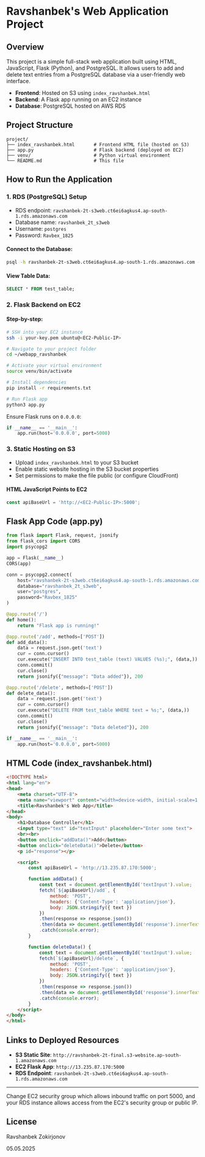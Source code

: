 # Ravshanbek's Web Application Project

## Overview

This project is a simple full-stack web application built using HTML, JavaScript, Flask (Python), and PostgreSQL. It allows users to add and delete text entries from a PostgreSQL database via a user-friendly web interface.

* **Frontend**: Hosted on S3 using `index_ravshanbek.html`
* **Backend**: A Flask app running on an EC2 instance
* **Database**: PostgreSQL hosted on AWS RDS

## Project Structure

```
project/
├── index_ravshanbek.html       # Frontend HTML file (hosted on S3)
├── app.py                      # Flask backend (deployed on EC2)
├── venv/                       # Python virtual environment
└── README.md                   # This file
```

## How to Run the Application

### 1. RDS (PostgreSQL) Setup

* RDS endpoint: `ravshanbek-2t-s3web.ct6ei6agkus4.ap-south-1.rds.amazonaws.com`
* Database name: `ravshanbek_2t_s3web`
* Username: `postgres`
* Password: `Ravbex_1825`

#### Connect to the Database:

```bash
psql -h ravshanbek-2t-s3web.ct6ei6agkus4.ap-south-1.rds.amazonaws.com -U postgres -d ravshanbek_2t_s3web
```

#### View Table Data:

```sql
SELECT * FROM test_table;
```

### 2. Flask Backend on EC2

#### Step-by-step:

```bash
# SSH into your EC2 instance
ssh -i your-key.pem ubuntu@<EC2-Public-IP>

# Navigate to your project folder
cd ~/webapp_ravshanbek

# Activate your virtual environment
source venv/bin/activate

# Install dependencies
pip install -r requirements.txt

# Run Flask app
python3 app.py
```

Ensure Flask runs on `0.0.0.0`:

```python
if __name__ == '__main__':
    app.run(host='0.0.0.0', port=5000)
```

### 3. Static Hosting on S3

* Upload `index_ravshanbek.html` to your S3 bucket
* Enable static website hosting in the S3 bucket properties
* Set permissions to make the file public (or configure CloudFront)

#### HTML JavaScript Points to EC2

```javascript
const apiBaseUrl = 'http://<EC2-Public-IP>:5000';
```

## Flask App Code (app.py)

```python
from flask import Flask, request, jsonify
from flask_cors import CORS
import psycopg2

app = Flask(__name__)
CORS(app)

conn = psycopg2.connect(
    host="ravshanbek-2t-s3web.ct6ei6agkus4.ap-south-1.rds.amazonaws.com",
    database="ravshanbek_2t_s3web",
    user="postgres",
    password="Ravbex_1825"
)

@app.route('/')
def home():
    return "Flask app is running!"

@app.route('/add', methods=['POST'])
def add_data():
    data = request.json.get('text')
    cur = conn.cursor()
    cur.execute("INSERT INTO test_table (text) VALUES (%s);", (data,))
    conn.commit()
    cur.close()
    return jsonify({"message": "Data added"}), 200

@app.route('/delete', methods=['POST'])
def delete_data():
    data = request.json.get('text')
    cur = conn.cursor()
    cur.execute("DELETE FROM test_table WHERE text = %s;", (data,))
    conn.commit()
    cur.close()
    return jsonify({"message": "Data deleted"}), 200

if __name__ == '__main__':
    app.run(host='0.0.0.0', port=5000)
```

## HTML Code (index\_ravshanbek.html)

```html
<!DOCTYPE html>
<html lang="en">
<head>
    <meta charset="UTF-8">
    <meta name="viewport" content="width=device-width, initial-scale=1.0">
    <title>Ravshanbek's Web App</title>
</head>
<body>
    <h1>Database Controller</h1>
    <input type="text" id="textInput" placeholder="Enter some text">
    <br><br>
    <button onclick="addData()">Add</button>
    <button onclick="deleteData()">Delete</button>
    <p id="response"></p>

    <script>
        const apiBaseUrl = 'http://13.235.87.170:5000';

        function addData() {
            const text = document.getElementById('textInput').value;
            fetch(`${apiBaseUrl}/add`, {
                method: 'POST',
                headers: {'Content-Type': 'application/json'},
                body: JSON.stringify({ text })
            })
            .then(response => response.json())
            .then(data => document.getElementById('response').innerText = data.message)
            .catch(console.error);
        }

        function deleteData() {
            const text = document.getElementById('textInput').value;
            fetch(`${apiBaseUrl}/delete`, {
                method: 'POST',
                headers: {'Content-Type': 'application/json'},
                body: JSON.stringify({ text })
            })
            .then(response => response.json())
            .then(data => document.getElementById('response').innerText = data.message)
            .catch(console.error);
        }
    </script>
</body>
</html>
```

## Links to Deployed Resources

* **S3 Static Site**: `http://ravshanbek-2t-final.s3-website.ap-south-1.amazonaws.com`
* **EC2 Flask App**: `http://13.235.87.170:5000`
* **RDS Endpoint**: `ravshanbek-2t-s3web.ct6ei6agkus4.ap-south-1.rds.amazonaws.com`

---

Change EC2 security group which allows inbound traffic on port 5000, and your RDS instance allows access from the EC2's security group or public IP.

## License
Ravshanbek Zokirjonov

05.05.2025

